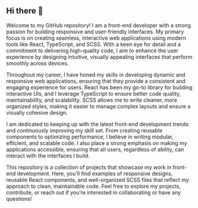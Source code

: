 ## Hi there 👋

Welcome to my GitHub repository! I am a front-end developer with a strong passion for building responsive and user-friendly interfaces. My primary focus is on creating seamless, interactive web applications using modern tools like React, TypeScript, and SCSS. With a keen eye for detail and a commitment to delivering high-quality code, I aim to enhance the user experience by designing intuitive, visually appealing interfaces that perform smoothly across devices.

Throughout my career, I have honed my skills in developing dynamic and responsive web applications, ensuring that they provide a consistent and engaging experience for users. React has been my go-to library for building interactive UIs, and I leverage TypeScript to ensure better code quality, maintainability, and scalability. SCSS allows me to write cleaner, more organized styles, making it easier to manage complex layouts and ensure a visually cohesive design.

I am dedicated to keeping up with the latest front-end development trends and continuously improving my skill set. From creating reusable components to optimizing performance, I believe in writing modular, efficient, and scalable code. I also place a strong emphasis on making my applications accessible, ensuring that all users, regardless of ability, can interact with the interfaces I build.

This repository is a collection of projects that showcase my work in front-end development. Here, you'll find examples of responsive designs, reusable React components, and well-organized SCSS files that reflect my approach to clean, maintainable code. Feel free to explore my projects, contribute, or reach out if you’re interested in collaborating or have any questions!
